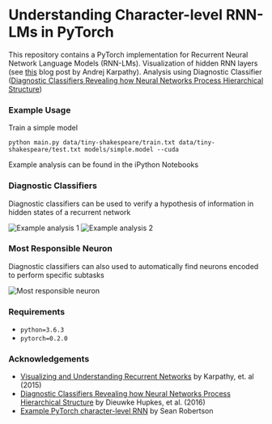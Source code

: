 # Understanding Character-level RNN-LMs in PyTorch

This repository contains a PyTorch implementation for Recurrent Neural Network Language Models (RNN-LMs). Visualization of hidden RNN layers (see [this](http://karpathy.github.io/2015/05/21/rnn-effectiveness/) blog post by Andrej Karpathy). Analysis using Diagnostic Classifier ([Diagnostic Classifiers Revealing how Neural Networks Process Hierarchical Structure](http://ceur-ws.org/Vol-1773/CoCoNIPS_2016_paper6.pdf))

### Example Usage

Train a simple model

```
python main.py data/tiny-shakespeare/train.txt data/tiny-shakespeare/test.txt models/simple.model --cuda
```

Example analysis can be found in the iPython Notebooks

### Diagnostic Classifiers

Diagnostic classifiers can be used to verify a hypothesis of information in hidden states of a recurrent network

![Example analysis 1](https://raw.githubusercontent.com/tychovdo/char-rnn-visualization/master/plots/ex1.png)
![Example analysis 2](https://raw.githubusercontent.com/tychovdo/char-rnn-visualization/master/plots/ex2.png)

### Most Responsible Neuron

Diagnostic classifiers can also used to automatically find neurons encoded to perform specific subtasks

![Most responsible neuron](https://raw.githubusercontent.com/tychovdo/char-rnn-visualization/master/plots/ex4.png)

### Requirements

- `python=3.6.3`
- `pytorch=0.2.0`

### Acknowledgements

- [Visualizing and Understanding Recurrent Networks](https://arxiv.org/abs/1506.02078) by Karpathy, et. al (2015)
- [Diagnostic Classifiers Revealing how Neural Networks Process Hierarchical Structure](http://ceur-ws.org/Vol-1773/CoCoNIPS_2016_paper6.pdf) by Dieuwke Hupkes, et al. (2016)
- [Example PyTorch character-level RNN](https://github.com/spro/char-rnn.pytorch) by Sean Robertson
